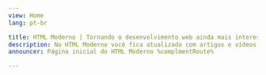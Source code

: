 ```yaml
---
view: Home
lang: pt-br

title: HTML Moderno | Tornando o desenvolvimento web ainda mais interessante
description: No HTML Moderno você fica atualizado com artigos e vídeos sobre o que tem de mais moderno em HTML5, semântica, acessibilidade, SEO, UX e performance web.
announcer: Página inicial do HTML Moderno %complmentRoute%

---
```

